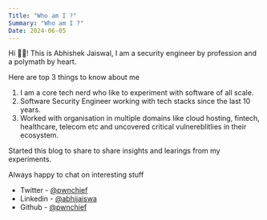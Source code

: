 ```yaml
---
Title: "Who am I ?"
Summary: "Who am I ?"
Date: 2024-06-05
---
```


Hi 👋🏻!
This is Abhishek Jaiswal, I am a security engineer by profession and a polymath by heart.

Here are top 3 things to know about me

1. I am a core tech nerd who like to experiment with software of all scale.
2. Software Security Engineer working with tech stacks since the last 10 years.
3. Worked with organisation in multiple domains like cloud hosting, fintech, healthcare, telecom etc and uncovered critical vulnereblitlies in their ecosystem.

Started this blog to share to share insights and learings from my experiments.

Always happy to chat on interesting stuff

- Twitter - [@pwnchief](https://x.com/pwnchief)
- Linkedin - [@abhijaiswa](https://www.linkedin.com/in/abhijaiswa/)
- Github - [@pwnchief](https://github.com/pwnchief)